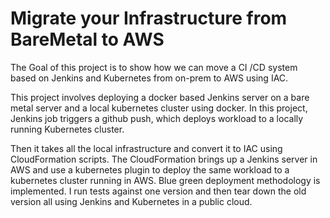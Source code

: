 # Migrate your Infrastructure from BareMetal to AWS

The Goal of this project is to show how we can move a CI /CD system based on 
Jenkins and Kubernetes from on-prem to AWS using IAC. 

This project involves deploying a docker based Jenkins server on a bare metal 
server and a local kubernetes cluster using docker. In this project, Jenkins 
job triggers a github push, which deploys workload to a locally running
 Kubernetes cluster.

Then it takes all the local infrastructure and convert it to IAC using 
CloudFormation scripts. The CloudFormation brings up a Jenkins server in 
AWS and use a kubernetes plugin to deploy the same workload to a kubernetes cluster 
running in AWS.   Blue green deployment methodology is implemented. 
 I run tests against one version and then tear down the old version all using Jenkins 
and Kubernetes in a public cloud.
